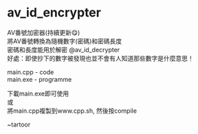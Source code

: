 # av_id_encrypter
AV番號加密器(持續更新😋)<br>
將AV番號轉換為隨機數字(密碼)和密碼長度<br>
密碼和長度能用於解密 @av_id_decrypter <br>
好處：即使抄下的數字被發現也並不會有人知道那些數字是什麼意思！<br>

main.cpp - code<br>
main.exe - programme<br>

下載main.exe即可使用<br>
或<br>
將main.cpp複製到www.cpp.sh, 然後按compile<br>

~tartoor

